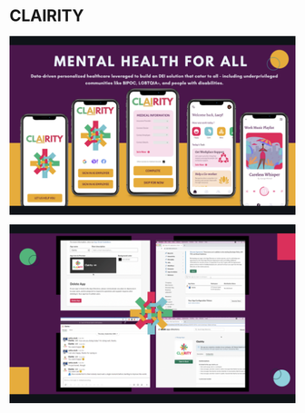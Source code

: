 # CLAIRITY

![](https://github.com/lucylow/clairity/blob/main/Screen%20Shot%202021-11-26%20at%208.51.28%20PM.png?raw=true)

![](https://github.com/lucylow/clairity/blob/main/Screen%20Shot%202021-11-26%20at%209.09.12%20PM.png?raw=true)
